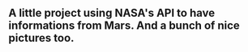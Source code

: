 <h2>A little project using NASA's API to have informations from Mars. And a bunch of nice pictures too.</h2>
